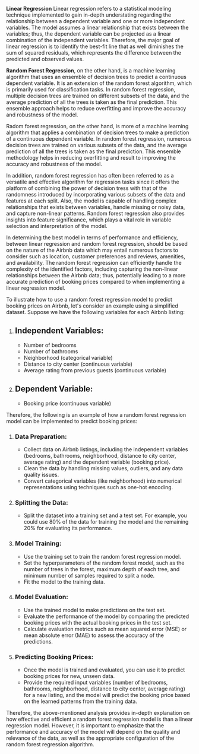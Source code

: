 **Linear Regression** Linear regression refers to a statistical modeling technique implemented to gain in-depth understating regarding the relationship between a dependent variable and one or more independent variables. The model assumes a linear relationship that exists between the variables; thus, the dependent variable can be projected as a linear combination of the independent variables. Therefore, the major goal of linear regression is to identify the best-fit line that as well diminishes the sum of squared residuals, which represents the difference between the predicted and observed values.

**Random Forest Regression**, on the other hand, is a machine learning algorithm that uses an ensemble of decision trees to predict a continuous dependent variable. It is an extension of the random forest algorithm, which is primarily used for classification tasks. In random forest regression, multiple decision trees are trained on different subsets of the data, and the average prediction of all the trees is taken as the final prediction. This ensemble approach helps to reduce overfitting and improve the accuracy and robustness of the model.

Radom forest regression, on the other hand, is more of a machine learning algorithm that applies a combination of decision trees to make a prediction of a continuous dependent variable. In random forest regression, numerous decision trees are trained on various subsets of the data, and the average prediction of all the trees is taken as the final prediction. This ensemble methodology helps in reducing overfitting and result to improving the accuracy and robustness of the model.

In addition, random forest regression has often been referred to as a versatile and effective algorithm for regression tasks since it offers the platform of combining the power of decision tress with that of the randomness introduced by incorporating various subsets of the data and features at each split. Also, the model is capable of handling complex relationships that exists between variables, handle missing or noisy data, and capture non-linear patterns. Random forest regression also provides insights into feature significance, which plays a vital role in variable selection and interpretation of the model.

In determining the best model in terms of performance and efficiency, between linear regression and random forest regression, should be based on the nature of the Airbnb data which may entail numerous factors to consider such as location, customer preferences and reviews, amenities, and availability. The random forest regression can efficiently handle the complexity of the identified factors, including capturing the non-linear relationships between the Airbnb data; thus, potentially leading to a more accurate prediction of booking prices compared to when implementing a linear regression model.

To illustrate how to use a random forest regression model to predict booking prices on Airbnb, let's consider an example using a simplified dataset. Suppose we have the following variables for each Airbnb listing: 
1. ## **Independent Variables:**
   - Number of bedrooms
   - Number of bathrooms
   - Neighborhood (categorical variable)
   - Distance to city center (continuous variable)
   - Average rating from previous guests (continuous variable)
2. ## **Dependent Variable:**
   - Booking price (continuous variable)

Therefore, the following is an example of how a random forest regression model can be implemented to predict booking prices:
1. ### **Data Preparation:**
   - Collect data on Airbnb listings, including the independent variables (bedrooms, bathrooms, neighborhood, distance to city center, average rating) and the dependent variable (booking price).
   - Clean the data by handling missing values, outliers, and any data quality issues.
   - Convert categorical variables (like neighborhood) into numerical representations using techniques such as one-hot encoding.
2. ### **Splitting the Data:**
   - Split the dataset into a training set and a test set. For example, you could use 80% of the data for training the model and the remaining 20% for evaluating its performance.
3. ### **Model Training:**
   - Use the training set to train the random forest regression model.
   - Set the hyperparameters of the random forest model, such as the number of trees in the forest, maximum depth of each tree, and minimum number of samples required to split a node.
   - Fit the model to the training data.
4. ### **Model Evaluation:**
   - Use the trained model to make predictions on the test set.
   - Evaluate the performance of the model by comparing the predicted booking prices with the actual booking prices in the test set.
   - Calculate evaluation metrics such as mean squared error (MSE) or mean absolute error (MAE) to assess the accuracy of the predictions.
5. ### **Predicting Booking Prices:**
   - Once the model is trained and evaluated, you can use it to predict booking prices for new, unseen data.
   - Provide the required input variables (number of bedrooms, bathrooms, neighborhood, distance to city center, average rating) for a new listing, and the model will predict the booking price based on the learned patterns from the training data.

Therefore, the above-mentioned analysis provides in-depth explanation on how effective and efficient a random forest regression model is than a linear regression model. However, it is important to emphasize that the performance and accuracy of the model will depend on the quality and relevance of the data, as well as the appropriate configuration of the random forest regression algorithm.  
